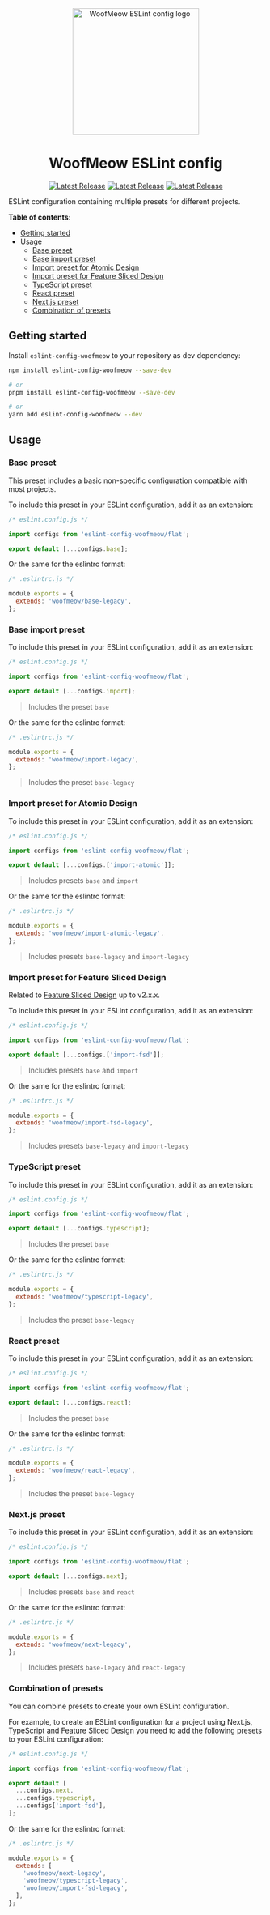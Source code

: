 <div align="center">

<img src="./public/logo.png" alt="WoofMeow ESLint config logo" width="250px" />

<br/>

# WoofMeow ESLint config

[![Latest Release](https://badgen.net/github/release/oleg-putseiko/eslint-config-woofmeow?icon=github&cache=240)](https://github.com/oleg-putseiko/eslint-config-woofmeow/releases)
[![Latest Release](https://badgen.net/npm/dt/eslint-config-woofmeow?icon=npm&cache=240)](https://www.npmjs.com/package/eslint-config-woofmeow)
[![Latest Release](https://badgen.net/npm/license/eslint-config-woofmeow?color=black&cache=240)](./LICENSE.md)

</div>

ESLint configuration containing multiple presets for different projects.

**Table of contents:**

- [Getting started](#getting-started)
- [Usage](#usage)
  - [Base preset](#base-preset)
  - [Base import preset](#base-import-preset)
  - [Import preset for Atomic Design](#import-preset-for-atomic-design)
  - [Import preset for Feature Sliced Design](#import-preset-for-feature-sliced-design)
  - [TypeScript preset](#typescript-preset)
  - [React preset](#react-preset)
  - [Next.js preset](#nextjs-preset)
  - [Combination of presets](#combination-of-presets)

## Getting started

Install `eslint-config-woofmeow` to your repository as dev dependency:

```bash
npm install eslint-config-woofmeow --save-dev

# or
pnpm install eslint-config-woofmeow --save-dev

# or
yarn add eslint-config-woofmeow --dev
```

## Usage

### Base preset

This preset includes a basic non-specific configuration compatible with most projects.

To include this preset in your ESLint configuration, add it as an extension:

```js
/* eslint.config.js */

import configs from 'eslint-config-woofmeow/flat';

export default [...configs.base];
```

Or the same for the eslintrc format:

```js
/* .eslintrc.js */

module.exports = {
  extends: 'woofmeow/base-legacy',
};
```

### Base import preset

To include this preset in your ESLint configuration, add it as an extension:

```js
/* eslint.config.js */

import configs from 'eslint-config-woofmeow/flat';

export default [...configs.import];
```

> Includes the preset `base`

Or the same for the eslintrc format:

```js
/* .eslintrc.js */

module.exports = {
  extends: 'woofmeow/import-legacy',
};
```

> Includes the preset `base-legacy`

### Import preset for Atomic Design

To include this preset in your ESLint configuration, add it as an extension:

```js
/* eslint.config.js */

import configs from 'eslint-config-woofmeow/flat';

export default [...configs.['import-atomic']];
```

> Includes presets `base` and `import`

Or the same for the eslintrc format:

```js
/* .eslintrc.js */

module.exports = {
  extends: 'woofmeow/import-atomic-legacy',
};
```

> Includes presets `base-legacy` and `import-legacy`

### Import preset for Feature Sliced Design

Related to [Feature Sliced Design](https://feature-sliced.design/) up to v2.x.x.

To include this preset in your ESLint configuration, add it as an extension:

```js
/* eslint.config.js */

import configs from 'eslint-config-woofmeow/flat';

export default [...configs.['import-fsd']];
```

> Includes presets `base` and `import`

Or the same for the eslintrc format:

```js
/* .eslintrc.js */

module.exports = {
  extends: 'woofmeow/import-fsd-legacy',
};
```

> Includes presets `base-legacy` and `import-legacy`

### TypeScript preset

To include this preset in your ESLint configuration, add it as an extension:

```js
/* eslint.config.js */

import configs from 'eslint-config-woofmeow/flat';

export default [...configs.typescript];
```

> Includes the preset `base`

Or the same for the eslintrc format:

```js
/* .eslintrc.js */

module.exports = {
  extends: 'woofmeow/typescript-legacy',
};
```

> Includes the preset `base-legacy`

### React preset

To include this preset in your ESLint configuration, add it as an extension:

```js
/* eslint.config.js */

import configs from 'eslint-config-woofmeow/flat';

export default [...configs.react];
```

> Includes the preset `base`

Or the same for the eslintrc format:

```js
/* .eslintrc.js */

module.exports = {
  extends: 'woofmeow/react-legacy',
};
```

> Includes the preset `base-legacy`

### Next.js preset

To include this preset in your ESLint configuration, add it as an extension:

```js
/* eslint.config.js */

import configs from 'eslint-config-woofmeow/flat';

export default [...configs.next];
```

> Includes presets `base` and `react`

Or the same for the eslintrc format:

```js
/* .eslintrc.js */

module.exports = {
  extends: 'woofmeow/next-legacy',
};
```

> Includes presets `base-legacy` and `react-legacy`

### Combination of presets

You can combine presets to create your own ESLint configuration.

For example, to create an ESLint configuration for a project using Next.js, TypeScript and Feature Sliced Design you need to add the following presets to your ESLint configuration:

```js
/* eslint.config.js */

import configs from 'eslint-config-woofmeow/flat';

export default [
  ...configs.next,
  ...configs.typescript,
  ...configs['import-fsd'],
];
```

Or the same for the eslintrc format:

```js
/* .eslintrc.js */

module.exports = {
  extends: [
    'woofmeow/next-legacy',
    'woofmeow/typescript-legacy',
    'woofmeow/import-fsd-legacy',
  ],
};
```
